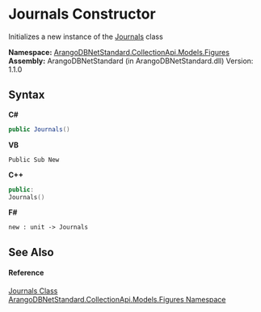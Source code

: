 # Journals Constructor 
 

Initializes a new instance of the <a href="13f991b8-e90f-851a-6266-b69054aa9854">Journals</a> class

**Namespace:**&nbsp;<a href="fc0ac85a-f4fb-6c1f-5eac-41e31ea1ab30">ArangoDBNetStandard.CollectionApi.Models.Figures</a><br />**Assembly:**&nbsp;ArangoDBNetStandard (in ArangoDBNetStandard.dll) Version: 1.1.0

## Syntax

**C#**<br />
``` C#
public Journals()
```

**VB**<br />
``` VB
Public Sub New
```

**C++**<br />
``` C++
public:
Journals()
```

**F#**<br />
``` F#
new : unit -> Journals
```


## See Also


#### Reference
<a href="13f991b8-e90f-851a-6266-b69054aa9854">Journals Class</a><br /><a href="fc0ac85a-f4fb-6c1f-5eac-41e31ea1ab30">ArangoDBNetStandard.CollectionApi.Models.Figures Namespace</a><br />